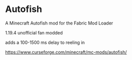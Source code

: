 # Autofish
A Minecraft Autofish mod for the Fabric Mod Loader

1.19.4 unofficial fan modded

adds a 100-1500 ms delay to reeling in

https://www.curseforge.com/minecraft/mc-mods/autofish/
